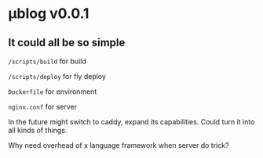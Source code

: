 # μblog v0.0.1

## It could all be so simple

`/scripts/build` for build

`/scripts/deploy` for fly deploy

`Dockerfile` for environment

`nginx.conf` for server

In the future might switch to caddy, expand its capabilities. Could turn it into all kinds of things.

Why need overhead of x language framework when server do trick? 
